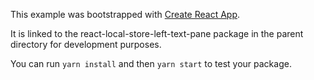 This example was bootstrapped with [Create React App](https://github.com/facebook/create-react-app).

It is linked to the react-local-store-left-text-pane package in the parent directory for development purposes.

You can run `yarn install` and then `yarn start` to test your package.
